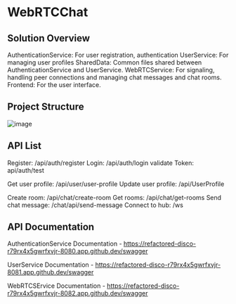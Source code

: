 # WebRTCChat

## Solution Overview
AuthenticationService: For user registration, authentication
UserService: For managing user profiles
SharedData: Common files shared between AuthenticationService and UserService.
WebRTCService: For signaling, handling peer connections and managing chat messages and chat rooms.
Frontend: For the user interface.

## Project Structure
![image](https://github.com/user-attachments/assets/90873ef4-2187-441a-909f-e4a446557525)

## API List
Register: /api/auth/register
Login: /api/auth/login
validate Token: api/auth/test

Get user profile: /api/user/user-profile
Update user profile: /api/UserProfile

Create room: /api/chat/create-room
Get rooms: /api/chat/get-rooms
Send chat message: /chat/api/send-message
Connect to hub: /ws

## API Documentation
AuthenticationService Documentation - https://refactored-disco-r79rx4x5gwrfxvjr-8080.app.github.dev/swagger

UserService Documentation - https://refactored-disco-r79rx4x5gwrfxvjr-8081.app.github.dev/swagger 

WebRTCSErvice Documentation - https://refactored-disco-r79rx4x5gwrfxvjr-8082.app.github.dev/swagger

